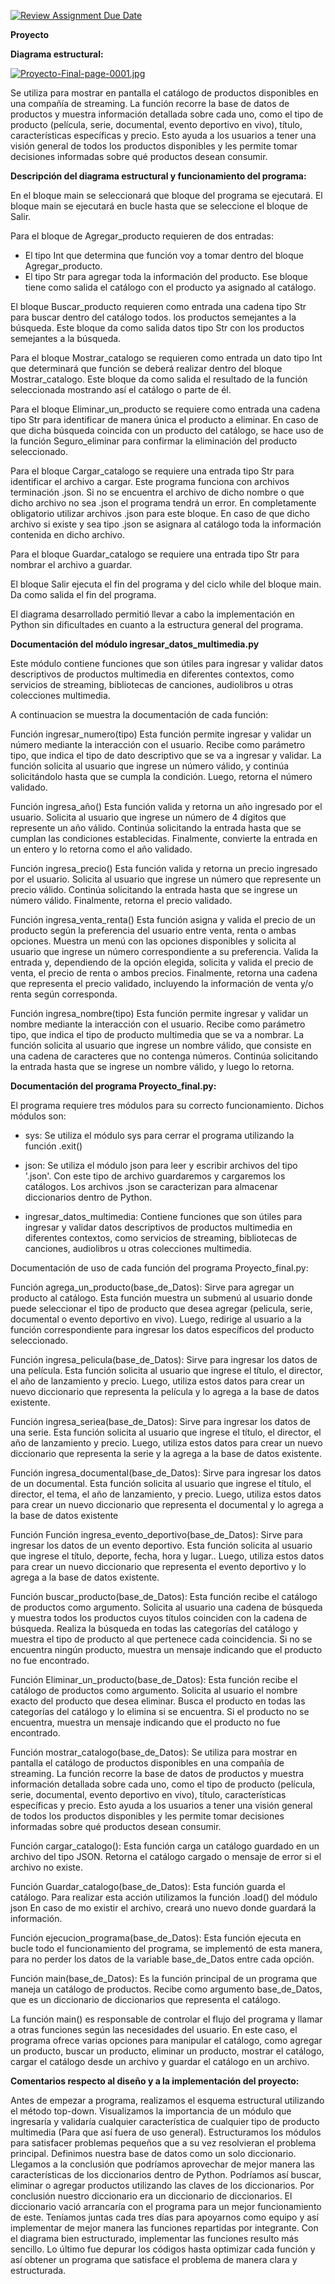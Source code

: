 [![Review Assignment Due Date](https://classroom.github.com/assets/deadline-readme-button-24ddc0f5d75046c5622901739e7c5dd533143b0c8e959d652212380cedb1ea36.svg)](https://classroom.github.com/a/LCXMIOgt)

**Proyecto**
 
**Diagrama estructural:**

[![Proyecto-Final-page-0001.jpg](https://i.postimg.cc/nzM7mM37/Proyecto-Final-page-0001.jpg)](https://postimg.cc/phbpbVbX)


Se utiliza para mostrar en pantalla el catálogo de productos disponibles en una compañía de streaming. La función recorre la base de datos de productos y muestra información detallada sobre cada uno, como el tipo de producto (película, serie, documental, evento deportivo en vivo), título, características específicas y precio. Esto ayuda a los usuarios a tener una visión general de todos los productos disponibles y les permite tomar decisiones informadas sobre qué productos desean consumir.

**Descripción del diagrama estructural y funcionamiento del programa:**

En el bloque main se seleccionará que bloque del programa se ejecutará.
El bloque main se ejecutará en bucle hasta que se seleccione el bloque de Salir.

Para el bloque de Agregar_producto requieren de dos entradas:
- El tipo Int que determina que función voy a tomar dentro del bloque Agregar_producto.
- El tipo Str para agregar toda la información del producto.
Ese bloque tiene como salida el catálogo con el producto ya asignado al catálogo.

El bloque Buscar_producto requieren como entrada una cadena tipo Str para buscar dentro del catálogo todos.
los productos semejantes a la búsqueda. Este bloque da como salida datos tipo Str con los productos semejantes a la búsqueda.

Para el bloque Mostrar_catalogo se requieren como entrada un dato tipo Int que determinará que función 
se deberá realizar dentro del bloque Mostrar_catalogo. Este bloque da como salida el resultado de la función seleccionada mostrando  así el catálogo o parte de él.

Para el bloque Eliminar_un_producto se requiere como entrada una cadena tipo Str para identificar de manera única el producto a eliminar. En caso de que dicha búsqueda coincida con un producto del catálogo, se hace uso de la función Seguro_eliminar para confirmar la eliminación del producto seleccionado.

Para el bloque Cargar_catalogo se requiere una entrada tipo Str para identificar el archivo a cargar.
Este programa funciona con archivos terminación .json. Si no se encuentra el archivo de dicho nombre 
o que dicho archivo no sea .json el programa tendrá un error. En completamente obligatorio utilizar archivos .json para este bloque. En caso de que dicho archivo si existe y sea tipo .json se asignara al catálogo toda la información contenida en dicho archivo.

Para el bloque Guardar_catalogo se requiere una entrada tipo Str para nombrar el archivo a guardar.

El bloque Salir ejecuta el fin del programa y del ciclo while del bloque main. Da como salida el fin del programa.

El diagrama desarrollado permitió llevar a cabo la implementación en Python sin dificultades en cuanto a la estructura general del programa.

**Documentación del módulo ingresar_datos_multimedia.py** 

Este módulo contiene funciones que son útiles para ingresar y validar datos descriptivos de productos multimedia en diferentes contextos, como servicios de streaming, bibliotecas de canciones, audiolibros u otras colecciones multimedia.

A continuacion se muestra la documentación de cada función:

Función ingresar_numero(tipo)
Esta función permite ingresar y validar un número mediante la interacción con el usuario. Recibe como parámetro tipo, que indica el tipo de dato descriptivo que se va a ingresar y validar. La función solicita al usuario que ingrese un número válido, y continúa solicitándolo hasta que se cumpla la condición. Luego, retorna el número validado.

Función ingresa_año()
Esta función valida y retorna un año ingresado por el usuario. Solicita al usuario que ingrese un número de 4 dígitos que represente un año válido. Continúa solicitando la entrada hasta que se cumplan las condiciones establecidas. Finalmente, convierte la entrada en un entero y lo retorna como el año validado.

Función ingresa_precio()
Esta función valida y retorna un precio ingresado por el usuario. Solicita al usuario que ingrese un número que represente un precio válido. Continúa solicitando la entrada hasta que se ingrese un número válido. Finalmente, retorna el precio validado.

Función ingresa_venta_renta()
Esta función asigna y valida el precio de un producto según la preferencia del usuario entre venta, renta o ambas opciones. Muestra un menú con las opciones disponibles y solicita al usuario que ingrese un número correspondiente a su preferencia. Valida la entrada y, dependiendo de la opción elegida, solicita y valida el precio de venta, el precio de renta o ambos precios. Finalmente, retorna una cadena que representa el precio validado, incluyendo la información de venta y/o renta según corresponda.

Función ingresa_nombre(tipo)
Esta función permite ingresar y validar un nombre mediante la interacción con el usuario. Recibe como parámetro tipo, que indica el tipo de producto multimedia que se va a nombrar. La función solicita al usuario que ingrese un nombre válido, que consiste en una cadena de caracteres que no contenga números. Continúa solicitando la entrada hasta que se ingrese un nombre válido, y luego lo retorna.


**Documentación del programa Proyecto_final.py:**

El programa requiere tres módulos para su correcto funcionamiento. 
Dichos módulos son: 

- sys: Se utiliza el módulo sys  para cerrar el programa utilizando la función  .exit()

- json: Se utiliza el módulo json para leer y escribir archivos del tipo '.json'.
Con este tipo de archivo guardaremos y cargaremos los catálogos. Los archivos .json se caracterizan para almacenar diccionarios dentro de Python.

- ingresar_datos_multimedia: Contiene funciones que  son útiles para ingresar y validar datos descriptivos de productos multimedia en diferentes contextos, como servicios de streaming, bibliotecas de canciones, audiolibros u otras colecciones multimedia.

Documentación de uso de cada función del programa Proyecto_final.py:

Función agrega_un_producto(base_de_Datos):
Sirve para agregar un producto al catálogo. Esta función muestra un submenú al usuario donde puede seleccionar el tipo de producto que desea agregar (pelicula, serie, documental o evento deportivo en vivo). Luego, redirige al usuario a la función correspondiente para ingresar los datos específicos del producto seleccionado.

Función ingresa_pelicula(base_de_Datos): 
Sirve para ingresar los datos de una película. Esta función solicita al usuario que ingrese el título, el director, el año de lanzamiento y precio. 
Luego, utiliza estos datos para crear un nuevo diccionario que representa la película y lo agrega a la base de datos existente.

Función ingresa_seriea(base_de_Datos): 
Sirve para ingresar los datos de una serie. Esta función solicita al usuario que ingrese el título, el director, el año de lanzamiento y precio. 
Luego, utiliza estos datos para crear un nuevo diccionario que representa la serie y la agrega a la base de datos existente.


Función ingresa_documental(base_de_Datos): 
Sirve para ingresar los datos de un documental. Esta función solicita al usuario que ingrese el título, el director, el tema, el año de lanzamiento, y precio. Luego, utiliza estos datos para crear un nuevo diccionario que representa el documental y lo agrega a la base de datos existente

Función Función ingresa_evento_deportivo(base_de_Datos): 
Sirve para ingresar los datos de un evento deportivo. Esta función solicita al usuario que ingrese el título, deporte, fecha, hora y lugar.. Luego, utiliza estos datos para crear un nuevo diccionario que representa el evento deportivo y lo agrega a la base de datos existente.

Función buscar_producto(base_de_Datos):
Esta función recibe el catálogo de productos como argumento.
Solicita al usuario una cadena de búsqueda y muestra todos los productos cuyos títulos coinciden con la cadena de búsqueda.
Realiza la búsqueda en todas las categorías del catálogo y muestra el tipo de producto al que pertenece cada coincidencia.
Si no se encuentra ningún producto, muestra un mensaje indicando que el producto no fue encontrado.

Función Eliminar_un_producto(base_de_Datos):
Esta función recibe el catálogo de productos como argumento.
Solicita al usuario el nombre exacto del producto que desea eliminar.
Busca el producto en todas las categorías del catálogo y lo elimina si se encuentra.
Si el producto no se encuentra, muestra un mensaje indicando que el producto no fue encontrado.

Función mostrar_catalogo(base_de_Datos):
Se utiliza para mostrar en pantalla el catálogo de productos disponibles en una compañía de streaming. La función recorre la base de datos de productos y muestra información detallada sobre cada uno, como el tipo de producto (película, serie, documental, evento deportivo en vivo), título, características específicas y precio. Esto ayuda a los usuarios a tener una visión general de todos los productos disponibles y les permite tomar decisiones informadas sobre qué productos desean consumir.


Función cargar_catalogo():
Esta función carga un catálogo guardado en un archivo del tipo JSON. 
Retorna el catálogo cargado o mensaje de error si el archivo no existe.

Función Guardar_catalogo(base_de_Datos):
Esta función guarda el catálogo. Para realizar esta acción utilizamos la función .load() del módulo json
En caso de mo existir el archivo, creará uno nuevo donde guardará la información.

Función ejecucion_programa(base_de_Datos):
Esta función ejecuta en bucle todo el funcionamiento del programa, se implementó de esta manera, para no perder los datos de la variable base_de_Datos entre cada opción.

Función main(base_de_Datos):
Es la función principal de un programa que maneja un catálogo de productos. Recibe como argumento base_de_Datos, que es un diccionario de diccionarios que representa el catálogo.

La función main() es responsable de controlar el flujo del programa y llamar a otras funciones según las necesidades del usuario. En este caso, el programa ofrece varias opciones para manipular el catálogo, como agregar un producto, buscar un producto, eliminar un producto, mostrar el catálogo, cargar el catálogo desde un archivo y guardar el catálogo en un archivo.

**Comentarios respecto al diseño y a la implementación del proyecto:**

Antes de empezar a programa, realizamos el esquema estructural utilizando el método top-down. Visualizamos la importancia de un módulo que ingresaría y validaría cualquier característica de cualquier tipo de producto multimedia (Para que así fuera de uso general).
Estructuramos los módulos para satisfacer problemas pequeños que a su vez resolvieran el problema principal. 
Definimos nuestra base de datos como un solo diccionario. Llegamos a la conclusión que podríamos aprovechar de mejor manera las características de los diccionarios dentro de Python. Podríamos así buscar, eliminar o agregar productos utilizando las claves de los diccionarios.
Por conclusión nuestro diccionario era un diccionario de diccionarios.
El diccionario vació arrancaría con el programa para un mejor funcionamiento de este.
Teníamos juntas cada tres días para apoyarnos como equipo y así implementar de mejor manera las funciones repartidas por integrante.
Con el diagrama bien estructurado, implementar las funciones resulto más sencillo. Lo último fue depurar los códigos hasta optimizar cada función y así obtener un programa que satisface el problema de manera clara y estructurada.
